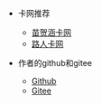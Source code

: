 * 卡网推荐
  * [苗贺涵卡网](http://kw.xn--12wt46b6rh.top/)
  * [路人卡网](https://luren.shop/)

* 作者的github和gitee
  * [Github](https://github.com/portHost)
  * [Gitee](https://gitee.com/hua-yu-ting-zi-mo)

